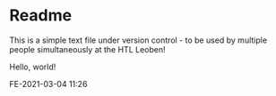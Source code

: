 # Readme

This is a simple text file under version control - to be used by multiple people simultaneously at the HTL Leoben!

Hello, world!

FE-2021-03-04 11:26
